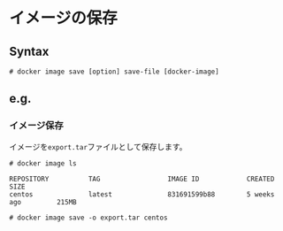 # イメージの保存
## Syntax
```
# docker image save [option] save-file [docker-image]
```
## e.g.
### イメージ保存
イメージを`export.tar`ファイルとして保存します。
```
# docker image ls
```
```
REPOSITORY          TAG                 IMAGE ID            CREATED             SIZE
centos              latest              831691599b88        5 weeks ago         215MB
```
```
# docker image save -o export.tar centos
```
